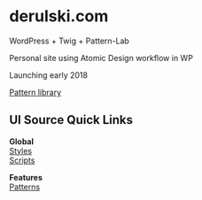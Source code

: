 # derulski.com

WordPress + Twig + Pattern-Lab

Personal site using Atomic Design workflow in WP

Launching early 2018

[Pattern library](https://pattern-lab.derulski.com/)

## UI Source Quick Links

**Global**<br>
[Styles](https://github.com/macder/derulski.com/tree/develop/ui/src/styles)<br>
[Scripts](https://github.com/macder/derulski.com/tree/develop/ui/src/scripts)

**Features**<br>
[Patterns](https://github.com/macder/derulski.com/tree/develop/ui/src/patterns/_patterns)
